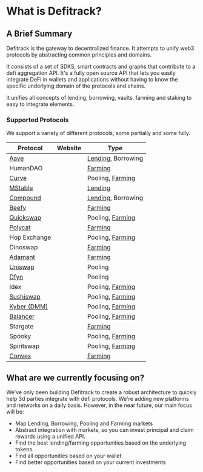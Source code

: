 # What is Defitrack?

## A Brief Summary

Defitrack is the gateway to decentralized finance. It attempts to unify web3 protocols by abstracting common principles and domains.

It consists of a set of SDKS, smart contracts and graphs that contribute to a defi aggregation API. It's a fully open source API that lets you easily integrate DeFi in wallets and applications without having to know the specific underlying domain of the protocols and chains.&#x20;

It unifies all concepts of lending, borrowing, vaults, farming and staking to easy to integrate elements.

### Supported Protocols

We support a variety of different protocols, some partially and some fully.&#x20;

| Protocol                                                    | Website | Type                                                   |
| ----------------------------------------------------------- | ------- | ------------------------------------------------------ |
| [Aave](general/supported-protocols/aave.md)                 |         | [Lending](api-endpoints/lending-markets.md), Borrowing |
| HumanDAO                                                    |         | [Farming](api-endpoints/farming-markets.md)            |
| [Curve](general/supported-protocols/curve-finance.md)       |         | Pooling, [Farming](api-endpoints/farming-markets.md)   |
| [MStable](general/supported-protocols/mstable.md)           |         | [Lending](api-endpoints/lending-markets.md)            |
| [Compound](general/supported-protocols/compound-finance.md) |         | [Lending](api-endpoints/lending-markets.md), Borrowing |
| [Beefy](general/supported-protocols/beefy-finance.md)       |         | [Farming](api-endpoints/farming-markets.md)            |
| [Quickswap](general/supported-protocols/quickswap.md)       |         | Pooling, [Farming](api-endpoints/farming-markets.md)   |
| [Polycat](general/supported-protocols/polycat.md)           |         | [Farming](api-endpoints/farming-markets.md)            |
| Hop Exchange                                                |         | Pooling, [Farming](api-endpoints/farming-markets.md)   |
| Dinoswap                                                    |         | [Farming](api-endpoints/farming-markets.md)            |
| [Adamant](general/supported-protocols/adamant-finance.md)   |         | [Farming](api-endpoints/farming-markets.md)            |
| [Uniswap](general/supported-protocols/uniswap.md)           |         | Pooling                                                |
| [Dfyn](general/supported-protocols/dfyn.md)                 |         | Pooling                                                |
| Idex                                                        |         | Pooling, [Farming](api-endpoints/farming-markets.md)   |
| [Sushiswap](general/supported-protocols/sushiswap.md)       |         | Pooling, [Farming](api-endpoints/farming-markets.md)   |
| [Kyber (DMM)](general/supported-protocols/kyber-dmm.md)     |         | Pooling, [Farming](api-endpoints/farming-markets.md)   |
| [Balancer](general/supported-protocols/balancer.md)         |         | Pooling, [Farming](api-endpoints/farming-markets.md)   |
| Stargate                                                    |         | [Farming](api-endpoints/farming-markets.md)            |
| Spooky                                                      |         | Pooling, [Farming](api-endpoints/farming-markets.md)   |
| Spiritswap                                                  |         | Pooling, [Farming](api-endpoints/farming-markets.md)   |
| [Convex](general/supported-protocols/convex-finance.md)     |         | [Farming](api-endpoints/farming-markets.md)            |

## What are we currently focusing on?

We've only been building Defitrack to create a robust architecture to quickly help 3d parties integrate with defi protocols. We're adding new platforms and networks on a daily basis. However, in the near future, our main focus will be:

* Map Lending, Borrowing, Pooling and Farming markets
* Abstract integration with markets, so you can invest principal and claim rewards using a unified API.
* Find the best lending/farming opportunities based on the underlying tokens.
* Find all opportunities based on your wallet
* Find better opportunities based on your current investments

